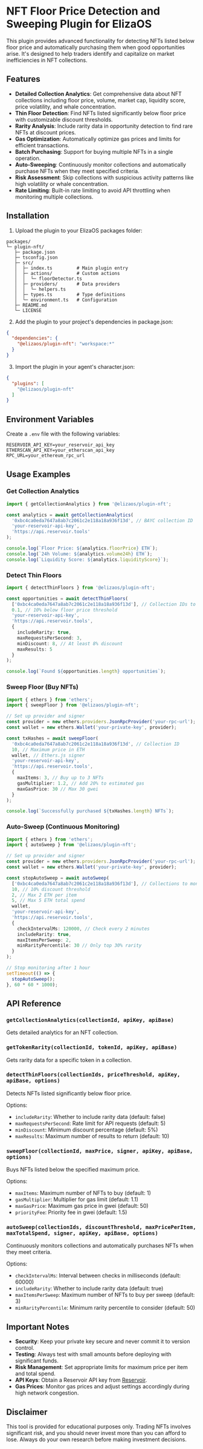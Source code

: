 # NFT Floor Price Detection and Sweeping Plugin for ElizaOS

This plugin provides advanced functionality for detecting NFTs listed below floor price and automatically purchasing them when good opportunities arise. It's designed to help traders identify and capitalize on market inefficiencies in NFT collections.

## Features

- **Detailed Collection Analytics**: Get comprehensive data about NFT collections including floor price, volume, market cap, liquidity score, price volatility, and whale concentration.
- **Thin Floor Detection**: Find NFTs listed significantly below floor price with customizable discount thresholds.
- **Rarity Analysis**: Include rarity data in opportunity detection to find rare NFTs at discount prices.
- **Gas Optimization**: Automatically optimize gas prices and limits for efficient transactions.
- **Batch Purchasing**: Support for buying multiple NFTs in a single operation.
- **Auto-Sweeping**: Continuously monitor collections and automatically purchase NFTs when they meet specified criteria.
- **Risk Assessment**: Skip collections with suspicious activity patterns like high volatility or whale concentration.
- **Rate Limiting**: Built-in rate limiting to avoid API throttling when monitoring multiple collections.

## Installation

1. Upload the plugin to your ElizaOS packages folder:

```
packages/
└─ plugin-nft/
   ├─ package.json
   ├─ tsconfig.json
   ├─ src/
   │  ├─ index.ts         # Main plugin entry
   │  ├─ actions/         # Custom actions
   │  │  └─ floorDetector.ts
   │  ├─ providers/       # Data providers
   │  │  └─ helpers.ts
   │  ├─ types.ts         # Type definitions
   │  └─ environment.ts   # Configuration
   ├─ README.md
   └─ LICENSE
```

2. Add the plugin to your project's dependencies in package.json:

```json
{
  "dependencies": {
    "@elizaos/plugin-nft": "workspace:*"
  }
}
```

3. Import the plugin in your agent's character.json:

```json
{
  "plugins": [
    "@elizaos/plugin-nft"
  ]
}
```

## Environment Variables

Create a `.env` file with the following variables:

```
RESERVOIR_API_KEY=your_reservoir_api_key
ETHERSCAN_API_KEY=your_etherscan_api_key
RPC_URL=your_ethereum_rpc_url
```

## Usage Examples

### Get Collection Analytics

```typescript
import { getCollectionAnalytics } from '@elizaos/plugin-nft';

const analytics = await getCollectionAnalytics(
  '0xbc4ca0eda7647a8ab7c2061c2e118a18a936f13d', // BAYC collection ID
  'your-reservoir-api-key',
  'https://api.reservoir.tools'
);

console.log(`Floor Price: ${analytics.floorPrice} ETH`);
console.log(`24h Volume: ${analytics.volume24h} ETH`);
console.log(`Liquidity Score: ${analytics.liquidityScore}`);
```

### Detect Thin Floors

```typescript
import { detectThinFloors } from '@elizaos/plugin-nft';

const opportunities = await detectThinFloors(
  ['0xbc4ca0eda7647a8ab7c2061c2e118a18a936f13d'], // Collection IDs to monitor
  0.1, // 10% below floor price threshold
  'your-reservoir-api-key',
  'https://api.reservoir.tools',
  {
    includeRarity: true,
    maxRequestsPerSecond: 3,
    minDiscount: 8, // At least 8% discount
    maxResults: 5
  }
);

console.log(`Found ${opportunities.length} opportunities`);
```

### Sweep Floor (Buy NFTs)

```typescript
import { ethers } from 'ethers';
import { sweepFloor } from '@elizaos/plugin-nft';

// Set up provider and signer
const provider = new ethers.providers.JsonRpcProvider('your-rpc-url');
const wallet = new ethers.Wallet('your-private-key', provider);

const txHashes = await sweepFloor(
  '0xbc4ca0eda7647a8ab7c2061c2e118a18a936f13d', // Collection ID
  10, // Maximum price in ETH
  wallet, // Ethers.js signer
  'your-reservoir-api-key',
  'https://api.reservoir.tools',
  {
    maxItems: 3, // Buy up to 3 NFTs
    gasMultiplier: 1.2, // Add 20% to estimated gas
    maxGasPrice: 30 // Max 30 gwei
  }
);

console.log(`Successfully purchased ${txHashes.length} NFTs`);
```

### Auto-Sweep (Continuous Monitoring)

```typescript
import { ethers } from 'ethers';
import { autoSweep } from '@elizaos/plugin-nft';

// Set up provider and signer
const provider = new ethers.providers.JsonRpcProvider('your-rpc-url');
const wallet = new ethers.Wallet('your-private-key', provider);

const stopAutoSweep = await autoSweep(
  ['0xbc4ca0eda7647a8ab7c2061c2e118a18a936f13d'], // Collections to monitor
  10, // 10% discount threshold
  2, // Max 2 ETH per item
  5, // Max 5 ETH total spend
  wallet,
  'your-reservoir-api-key',
  'https://api.reservoir.tools',
  {
    checkIntervalMs: 120000, // Check every 2 minutes
    includeRarity: true,
    maxItemsPerSweep: 2,
    minRarityPercentile: 30 // Only top 30% rarity
  }
);

// Stop monitoring after 1 hour
setTimeout(() => {
  stopAutoSweep();
}, 60 * 60 * 1000);
```

## API Reference

### `getCollectionAnalytics(collectionId, apiKey, apiBase)`

Gets detailed analytics for an NFT collection.

### `getTokenRarity(collectionId, tokenId, apiKey, apiBase)`

Gets rarity data for a specific token in a collection.

### `detectThinFloors(collectionIds, priceThreshold, apiKey, apiBase, options)`

Detects NFTs listed significantly below floor price.

Options:
- `includeRarity`: Whether to include rarity data (default: false)
- `maxRequestsPerSecond`: Rate limit for API requests (default: 5)
- `minDiscount`: Minimum discount percentage (default: 5%)
- `maxResults`: Maximum number of results to return (default: 10)

### `sweepFloor(collectionId, maxPrice, signer, apiKey, apiBase, options)`

Buys NFTs listed below the specified maximum price.

Options:
- `maxItems`: Maximum number of NFTs to buy (default: 1)
- `gasMultiplier`: Multiplier for gas limit (default: 1.1)
- `maxGasPrice`: Maximum gas price in gwei (default: 50)
- `priorityFee`: Priority fee in gwei (default: 1.5)

### `autoSweep(collectionIds, discountThreshold, maxPricePerItem, maxTotalSpend, signer, apiKey, apiBase, options)`

Continuously monitors collections and automatically purchases NFTs when they meet criteria.

Options:
- `checkIntervalMs`: Interval between checks in milliseconds (default: 60000)
- `includeRarity`: Whether to include rarity data (default: true)
- `maxItemsPerSweep`: Maximum number of NFTs to buy per sweep (default: 3)
- `minRarityPercentile`: Minimum rarity percentile to consider (default: 50)

## Important Notes

- **Security**: Keep your private key secure and never commit it to version control.
- **Testing**: Always test with small amounts before deploying with significant funds.
- **Risk Management**: Set appropriate limits for maximum price per item and total spend.
- **API Keys**: Obtain a Reservoir API key from [Reservoir](https://reservoir.tools/).
- **Gas Prices**: Monitor gas prices and adjust settings accordingly during high network congestion.

## Disclaimer

This tool is provided for educational purposes only. Trading NFTs involves significant risk, and you should never invest more than you can afford to lose. Always do your own research before making investment decisions. 